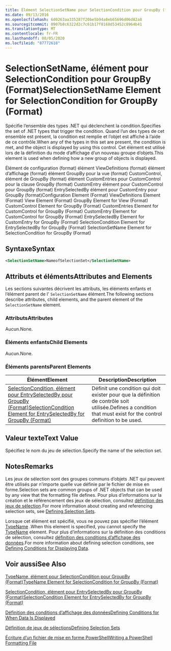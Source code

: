 ```yaml
---
title: Élément SelectionSetName pour SelectionCondition pour GroupBy (format) | Microsoft Docs
ms.date: 09/13/2016
ms.openlocfilehash: 6d0263aa335287f20be5b94a8eb65696d06d82a8
ms.sourcegitcommit: 0907b8c6322d2c7c61b17f8168d53452c8964b41
ms.translationtype: MT
ms.contentlocale: fr-FR
ms.lasthandoff: 08/05/2020
ms.locfileid: "87772618"
---
```

# <a name="selectionsetname-element-for-selectioncondition-for-groupby-format"></a><span data-ttu-id="9a188-102">SelectionSetName, élément pour SelectionCondition pour GroupBy (Format)</span><span class="sxs-lookup"><span data-stu-id="9a188-102">SelectionSetName Element for SelectionCondition for GroupBy (Format)</span></span>

<span data-ttu-id="9a188-103">Spécifie l’ensemble des types .NET qui déclenchent la condition.</span><span class="sxs-lookup"><span data-stu-id="9a188-103">Specifies the set of .NET types that trigger the condition.</span></span> <span data-ttu-id="9a188-104">Quand l’un des types de cet ensemble est présent, la condition est remplie et l’objet est affiché à l’aide de ce contrôle.</span><span class="sxs-lookup"><span data-stu-id="9a188-104">When any of the types in this set are present, the condition is met, and the object is displayed by using this control.</span></span> <span data-ttu-id="9a188-105">Cet élément est utilisé lors de la définition du mode d’affichage d’un nouveau groupe d’objets.</span><span class="sxs-lookup"><span data-stu-id="9a188-105">This element is used when defining how a new group of objects is displayed.</span></span>

<span data-ttu-id="9a188-106">Élément de configuration (format) élément ViewDefinitions (format) élément d’affichage (format) élément GroupBy pour la vue (format) CustomControl, élément de GroupBy (format) élément CustomEntries pour CustomControl pour la clause GroupBy (format) CustomEntry élément pour CustomControl pour GroupBy (format) EntrySelectedBy élément pour CustomEntry pour GroupBy (format)</span><span class="sxs-lookup"><span data-stu-id="9a188-106">Configuration Element (Format) ViewDefinitions Element (Format) View Element (Format) GroupBy Element for View (Format) CustomControl Element for GroupBy (Format) CustomEntries Element for CustomControl for GroupBy (Format) CustomEntry Element for CustomControl for GroupBy (Format) EntrySelectedBy Element for CustomEntry for GroupBy (Format) SelectionCondition Element for EntrySelectedBy for GroupBy (Format) SelectionSetName Element for SelectionCondition for GroupBy (Format)</span></span>

## <a name="syntax"></a><span data-ttu-id="9a188-107">Syntaxe</span><span class="sxs-lookup"><span data-stu-id="9a188-107">Syntax</span></span>

```xml
<SelectionSetName>NameofSelectionSet</SelectionSetName>
```

## <a name="attributes-and-elements"></a><span data-ttu-id="9a188-108">Attributs et éléments</span><span class="sxs-lookup"><span data-stu-id="9a188-108">Attributes and Elements</span></span>

<span data-ttu-id="9a188-109">Les sections suivantes décrivent les attributs, les éléments enfants et l’élément parent de l' `SelectionSetName` élément.</span><span class="sxs-lookup"><span data-stu-id="9a188-109">The following sections describe attributes, child elements, and the parent element of the `SelectionSetName` element.</span></span>

### <a name="attributes"></a><span data-ttu-id="9a188-110">Attributs</span><span class="sxs-lookup"><span data-stu-id="9a188-110">Attributes</span></span>

<span data-ttu-id="9a188-111">Aucun.</span><span class="sxs-lookup"><span data-stu-id="9a188-111">None.</span></span>

### <a name="child-elements"></a><span data-ttu-id="9a188-112">Éléments enfants</span><span class="sxs-lookup"><span data-stu-id="9a188-112">Child Elements</span></span>

<span data-ttu-id="9a188-113">Aucun.</span><span class="sxs-lookup"><span data-stu-id="9a188-113">None.</span></span>

### <a name="parent-elements"></a><span data-ttu-id="9a188-114">Éléments parents</span><span class="sxs-lookup"><span data-stu-id="9a188-114">Parent Elements</span></span>

|<span data-ttu-id="9a188-115">Élément</span><span class="sxs-lookup"><span data-stu-id="9a188-115">Element</span></span>|<span data-ttu-id="9a188-116">Description</span><span class="sxs-lookup"><span data-stu-id="9a188-116">Description</span></span>|
|-------------|-----------------|
|[<span data-ttu-id="9a188-117">SelectionCondition, élément pour EntrySelectedBy pour GroupBy (Format)</span><span class="sxs-lookup"><span data-stu-id="9a188-117">SelectionCondition Element for EntrySelectedBy for GroupBy (Format)</span></span>](./selectioncondition-element-for-entryselectedby-for-groupby-format.md)|<span data-ttu-id="9a188-118">Définit une condition qui doit exister pour que la définition de contrôle soit utilisée.</span><span class="sxs-lookup"><span data-stu-id="9a188-118">Defines a condition that must exist for the control definition to be used.</span></span>|

## <a name="text-value"></a><span data-ttu-id="9a188-119">Valeur texte</span><span class="sxs-lookup"><span data-stu-id="9a188-119">Text Value</span></span>

<span data-ttu-id="9a188-120">Spécifiez le nom du jeu de sélection.</span><span class="sxs-lookup"><span data-stu-id="9a188-120">Specify the name of the selection set.</span></span>

## <a name="remarks"></a><span data-ttu-id="9a188-121">Notes</span><span class="sxs-lookup"><span data-stu-id="9a188-121">Remarks</span></span>

<span data-ttu-id="9a188-122">Les jeux de sélection sont des groupes communs d’objets .NET qui peuvent être utilisés par n’importe quelle vue définie par le fichier de mise en forme.</span><span class="sxs-lookup"><span data-stu-id="9a188-122">Selection sets are common groups of .NET objects that can be used by any view that the formatting file defines.</span></span> <span data-ttu-id="9a188-123">Pour plus d’informations sur la création et le référencement des jeux de sélection, consultez [définition des jeux de sélection](./defining-selection-sets.md).</span><span class="sxs-lookup"><span data-stu-id="9a188-123">For more information about creating and referencing selection sets, see [Defining Selection Sets](./defining-selection-sets.md).</span></span>

<span data-ttu-id="9a188-124">Lorsque cet élément est spécifié, vous ne pouvez pas spécifier l’élément [TypeName](./typename-element-for-selectioncondition-for-groupby-format.md) .</span><span class="sxs-lookup"><span data-stu-id="9a188-124">When this element is specified, you cannot specify the [TypeName](./typename-element-for-selectioncondition-for-groupby-format.md) element.</span></span> <span data-ttu-id="9a188-125">Pour plus d’informations sur la définition des conditions de sélection, consultez [définition des conditions d’affichage des données](./defining-conditions-for-displaying-data.md).</span><span class="sxs-lookup"><span data-stu-id="9a188-125">For more information about defining selection conditions, see [Defining Conditions for Displaying Data](./defining-conditions-for-displaying-data.md).</span></span>

## <a name="see-also"></a><span data-ttu-id="9a188-126">Voir aussi</span><span class="sxs-lookup"><span data-stu-id="9a188-126">See Also</span></span>

[<span data-ttu-id="9a188-127">TypeName, élément pour SelectionCondition pour GroupBy (Format)</span><span class="sxs-lookup"><span data-stu-id="9a188-127">TypeName Element for SelectionCondition for GroupBy (Format)</span></span>](./typename-element-for-selectioncondition-for-groupby-format.md)

[<span data-ttu-id="9a188-128">SelectionCondition, élément pour EntrySelectedBy pour GroupBy (Format)</span><span class="sxs-lookup"><span data-stu-id="9a188-128">SelectionCondition Element for EntrySelectedBy for GroupBy (Format)</span></span>](./selectioncondition-element-for-entryselectedby-for-groupby-format.md)

[<span data-ttu-id="9a188-129">Définition des conditions d’affichage des données</span><span class="sxs-lookup"><span data-stu-id="9a188-129">Defining Conditions for When Data Is Displayed</span></span>](./defining-conditions-for-displaying-data.md)

[<span data-ttu-id="9a188-130">Définition de jeux de sélections</span><span class="sxs-lookup"><span data-stu-id="9a188-130">Defining Selection Sets</span></span>](./defining-selection-sets.md)

[<span data-ttu-id="9a188-131">Écriture d’un fichier de mise en forme PowerShell</span><span class="sxs-lookup"><span data-stu-id="9a188-131">Writing a PowerShell Formatting File</span></span>](./writing-a-powershell-formatting-file.md)
